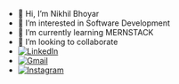 - 👋 Hi, I’m Nikhil Bhoyar
- 👀 I’m interested in Software Development
- 🌱 I’m currently learning MERNSTACK
- 💞️ I’m looking to collaborate
-  [![LinkedIn](https://img.shields.io/badge/LinkedIn-%230077B5.svg?&style=for-the-badge&logo=linkedin&logoColor=white)]( [www.linkedin.com/in/nikhil-bhoyar-nb1010](www.linkedin.com/in/nikhil-bhoyar-nb1010?utm_source=share&utm_campaign=share_via&utm_content=profile&utm_medium=android_app))
-  [![Gmail](https://img.shields.io/badge/Gmail-%23D14836.svg?&style=for-the-badge&logo=gmail&logoColor=white)](mailto:bhoyarnikhil683@gmail.com)
-  [![Instagram](https://img.shields.io/badge/Instagram-%23F05032.svg?&style=for-the-badge&logo=instagram&logoColor=white)](https://www.instagram.com/_bhoyar_nick?igsh=MW9qN3VwbmptcGxwcA==)


<!---
devnick10/devnick10 is a ✨ special ✨ repository because its `README.md` (this file) appears on your GitHub profile.
You can click the Preview link to take a look at your changes.
--->
